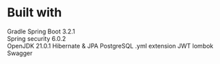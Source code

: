 # Built with
Gradle
Spring Boot 3.2.1	
Spring security 6.0.2	
OpenJDK 21.0.1
Hibernate & JPA
PostgreSQL
.yml extension
JWT
lombok
Swagger
